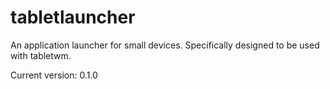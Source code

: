 tabletlauncher
==============

An application launcher for small devices. Specifically designed to be used with tabletwm.

Current version: 0.1.0
